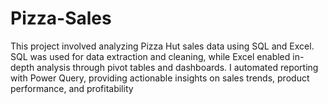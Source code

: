 # Pizza-Sales
This project involved analyzing Pizza Hut sales data using SQL and Excel. SQL was used for data extraction and cleaning, while Excel enabled in-depth analysis through pivot tables and dashboards. I automated reporting with Power Query, providing actionable insights on sales trends, product performance, and profitability
